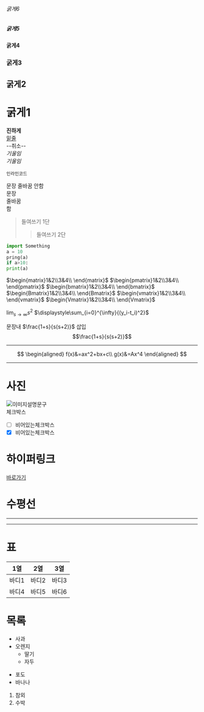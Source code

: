 ###### 굵게6
##### 굵게5
#### 굵게4
### 굵게3
## 굵게2
# 굵게1
**진하게**  
<u>밑줄</u>  
--취소--  
_기울임_  
_기울임_  
```
인라인코드
```
문장
줄바꿈
안함  
문장  
줄바꿈  
함  
>들여쓰기 1단  
>>들여쓰기 2단  

```python
import Something
a = 10
pring(a)
if a>10:
print(a)
```
$\begin{matrix}1&2\\3&4\\  \end{matrix}$
$\begin{pmatrix}1&2\\3&4\\  \end{pmatrix}$
$\begin{bmatrix}1&2\\3&4\\  \end{bmatrix}$
$\begin{Bmatrix}1&2\\3&4\\  \end{Bmatrix}$
$\begin{vmatrix}1&2\\3&4\\  \end{vmatrix}$
$\begin{Vmatrix}1&2\\3&4\\  \end{Vmatrix}$
  

$\displaystyle\lim_{s\rightarrow\infty}{s^2}$
$\displaystyle\sum_{i=0}^{\infty}{(y_i-t_i)^2}$
  
문장내 $\frac{1+s}{s(s+2)}$ 삽입  
$$\frac{1+s}{s(s+2)}$$

***
$$
\begin{aligned}
f(x)&=ax^2+bx+c\\
g(x)&=Ax^4
\end{aligned}
$$
***
  
# 사진  
![이미지설명문구]()  
체크박스  

* [ ] 비어있는체크박스  
* [x] 비어있는체크박스  

# 하이퍼링크  
[바로가기](https://www.google.com)  

# 수평선  
***
***
# 표

|1열|2열|3열|
|------|---|---|
|바디1|바디2|바디3|
|바디4|바디5|바디6|

# 목록
* 사과
* 오렌지  
  + 딸기  
  + 자두  
- 포도
- 바나나
1. 참외
2. 수박